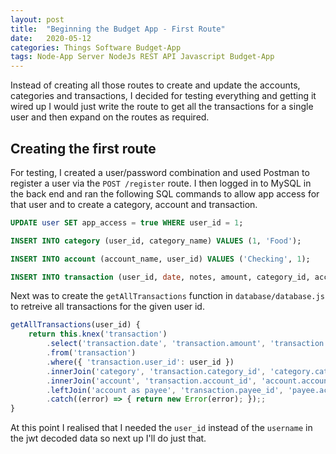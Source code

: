 ```yaml
---
layout: post
title:  "Beginning the Budget App - First Route"
date:   2020-05-12
categories: Things Software Budget-App
tags: Node-App Server NodeJs REST API Javascript Budget-App
---
```


Instead of creating all those routes to create and update the accounts, categories and transactions, I decided for testing everything and getting it wired up I would just write the route to get all the transactions for a single user and then expand on the routes as required.

<!--more-->

## Creating the first route

For testing, I created a user/password combination and used Postman to register a user via the `POST /register` route. I then logged in to MySQL in the back end and ran the following SQL commands to allow app access for that user and to create a category, account and transaction.

```sql
UPDATE user SET app_access = true WHERE user_id = 1;

INSERT INTO category (user_id, category_name) VALUES (1, 'Food');

INSERT INTO account (account_name, user_id) VALUES ('Checking', 1);

INSERT INTO transaction (user_id, date, notes, amount, category_id, account_id) VALUES (1, '2020-04-24', 'Rent April', 500, 1, 1);
```

Next was to create the `getAllTransactions` function in `database/database.js` to retreive all transactions for the given user id.

```js
getAllTransactions(user_id) {
    return this.knex('transaction')
        .select('transaction.date', 'transaction.amount', 'transaction.notes', 'transaction.cleared', 'category.category_id', 'category.category_name', 'transaction.account_id', 'account.account_name', 'payee.account_name')
        .from('transaction')
        .where({ 'transaction.user_id': user_id })
        .innerJoin('category', 'transaction.category_id', 'category.category_id')
        .innerJoin('account', 'transaction.account_id', 'account.account_id')
        .leftJoin('account as payee', 'transaction.payee_id', 'payee.account_id')
        .catch((error) => { return new Error(error); });;
}
```

At this point I realised that I needed the `user_id` instead of the `username` in the jwt decoded data so next up I'll do just that.